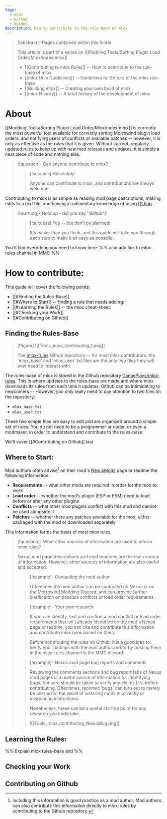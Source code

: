```yaml
---
tags:
  - mlox
  - Github
  - Guides
description: How to contribute to the rule-base of mlox
---
```


>[!abstract]- Pages contained within this folder 
>
>This article is part of a series on [[Modding Tools/Sorting Plugin Load Order/Mlox/index|mlox]]
> 
>* [[Contributing to mlox Rules]] -- How to contribute to the rule-base of mlox 
>* [[mlox Rule Guidelines]] -- Guidelines for Editors of the mlox rule-base
>* [[Building mlox]] -- Creating your own build of mlox
>* [[mlox History]] -- A brief history of the development of mlox 

# About

[[Modding Tools/Sorting Plugin Load Order/Mlox/index|mlox]] is currently the most powerful tool available for correctly sorting Morrowind plugin load orders, and notifying users of conflicts or available patches -- however, it is only as effective as the rules that it is given. Without current, regularly updated rules to keep up with new mod releases and updates, it is simply a neat piece of code and nothing else.  

>[!question]- Can anyone contribute to mlox? 
> 
>>[!success] Absolutely!
>> 
>> Anyone can contribute to mlox, and contributions are always welcome. 

Contributing to mlox is as simple as reading mod page descriptions, making edits to a text file, and having a rudimentary knowledge of using [Github](https://github.com/).

>[!warning]- Hold up - did you say "*Github*"? 
> 
>>[!success] Yes -- but don't be alarmed: 
>> 
>> It's easier than you think, and this guide will take you through each step to make it as easy as possible.

You'll find everything you need to know here: %% also add link to mlox-rules channel in MMC %%

# How to contribute: 

This guide will cover the following points:

- [[#Finding the Rules-Base]] 
- [[#Where to Start]] -- finding a rule that needs adding:
- [[#Learning the Rules]] -- the mlox cheat-sheet:
- [[#Checking your Work]] 
- [[#Contributing on Github]]



## Finding the Rules-Base

>[!figure] ![[Tools_mlox_contributing_1.png]]
> 
> The [mlox-rules](https://github.com/DanaePlays/mlox-rules) Github repository -- for most mlox contributors, the 'mlox_base' and 'mlox_user' txt files are the only two files they will ever need to interact with.

The rules-base of mlox is stored in the Github repository [DanaePlays/mlox-rules](https://github.com/DanaePlays/mlox-rules). This is where updates to the rules-base are made and where mlox downloads its rules from each time it updates. Github can be intimidating to newcomers -- However, you only really need to pay attention to two files on the repository: 

* `mlox_base.txt`
* `mlox_user.txt`

These two simple files are easy to edit and are organized around a simple set of rules. You do not need to be a programmer or coder, or even a modmaker, in order to understand and contribute to the rules-base. 

We'll cover [[#Contributing on Github]] last

## Where to Start:

Mod authors often advise[^1] on their mod's [NexusMods](https://www.nexusmods.com/morrowind) page or readme the following information:

* **Requirements** -- what other mods are required in order for the mod to work
* **Load order** -- whether the mod's plugin (ESP or ESM) need to load before or after any other plugins
* **Conflicts** -- what other mod plugins conflict with this mod and cannot be used alongside it
* **Patches** -- whether there any patches available for the mod, either packaged with the mod or downloaded separately

This information forms the basis of most mlox rules.

>[!question]- What other sources of information are used to inform mlox rules?
> 
> Nexus mod page descriptions and mod readmes are the main source of information. However, other sources of information are also useful and accepted:
>  
>> [!example]- Contacting the mod author 
>> 
>> Oftentimes the mod author can be contacted on Nexus or on the Morrowind Modding Discord, and can provide further clarification on possible conflicts or load order requirements.
> 
>> [!example]- Your own research 
>>  
>> If you can identify, test and confirm a mod conflict or load order requirements that isn't already identified on the mod's Nexus page or readme, you can cite and contribute this information and contribute mlox rules based on them. 
>>
>> Before contributing the rules on Github, it is a good idea to verify your findings with the mod author and/or by posting them in the mlox-rules channel in the MMC discord.
>
>> [!example]- Nexus mod page bug reports and comments
>>  
>> Reviewing the comments sections and bug report tabs of Nexus mod pages is a useful source of information for identifying bugs, but care should be taken to verify any claims first before contributing. Oftentimes, reported 'bugs' can turn out to merely be user error, the result of installing mods incorrectly or misreading instructions. 
>> 
>> Nonetheless, these can be a useful starting point for any research you undertake. 
>>  
>> ![[Tools_mlox_contributing_NexusBug.png]]



## Learning the Rules: 

%% Explain mlox rules-base and %%

## Checking your Work

## Contributing on Github

[^1]: Including this information is good practice as a mod author. Mod authors can also contribute this information directly to mlox-rules by contributing to the Github repository.